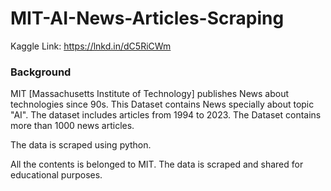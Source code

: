 # MIT-AI-News-Articles-Scraping

Kaggle Link: https://lnkd.in/dC5RiCWm

### Background
MIT [Massachusetts Institute of Technology] publishes News about technologies since 90s.
This Dataset contains News specially about topic "AI".
The dataset includes articles from 1994 to 2023.
The Dataset contains more than 1000 news articles.

The data is scraped using python.

All the contents is belonged to MIT. The data is scraped and shared for educational purposes.
